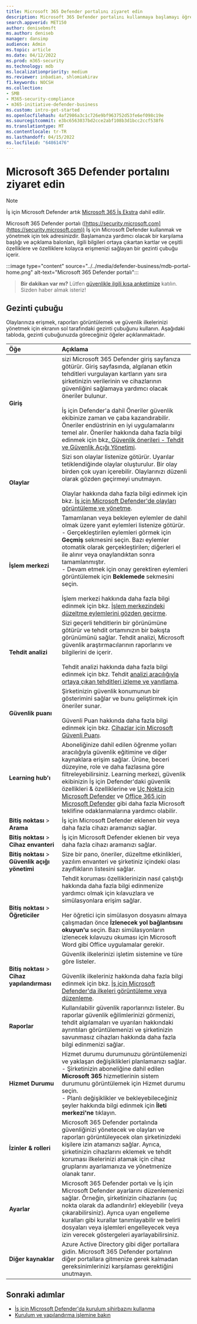 ```yaml
---
title: Microsoft 365 Defender portalını ziyaret edin
description: Microsoft 365 Defender portalını kullanmaya başlamayı öğrenin. Portalda gezinmeyi ve geçerli güvenlik durumunuzu ve önerilerinizi görüntülemeyi öğrenin
search.appverid: MET150
author: denisebmsft
ms.author: deniseb
manager: dansimp
audience: Admin
ms.topic: article
ms.date: 04/12/2022
ms.prod: m365-security
ms.technology: mdb
ms.localizationpriority: medium
ms.reviewer: inbadian, shlomiakirav
f1.keywords: NOCSH
ms.collection:
- SMB
- M365-security-compliance
- m365-initiative-defender-business
ms.custom: intro-get-started
ms.openlocfilehash: 4af2986a3c1c726e9bf963752d53fe6ef098c19e
ms.sourcegitcommit: e3bc6563037bd2cce2abf108b3d1bcc2ccf538f6
ms.translationtype: MT
ms.contentlocale: tr-TR
ms.lasthandoff: 04/15/2022
ms.locfileid: "64861476"
---
```

# <a name="visit-the-microsoft-365-defender-portal"></a>Microsoft 365 Defender portalını ziyaret edin

> [!NOTE]
> İş için Microsoft Defender artık [Microsoft 365 İş Ekstra](../../business-premium/index.md) dahil edilir. 

Microsoft 365 Defender portalı ([https://security.microsoft.com](https://security.microsoft.com)) İş için Microsoft Defender kullanmak ve yönetmek için tek adresinizdir. Başlamanıza yardımcı olacak bir karşılama başlığı ve açıklama balonları, ilgili bilgileri ortaya çıkartan kartlar ve çeşitli özelliklere ve özelliklere kolayca erişmenizi sağlayan bir gezinti çubuğu içerir. 

:::image type="content" source="../../media/defender-business/mdb-portal-home.png" alt-text="Microsoft 365 Defender portalı":::

 
>
> **Bir dakikan var mı?**
> Lütfen <a href="https://microsoft.qualtrics.com/jfe/form/SV_0JPjTPHGEWTQr4y" target="_blank">güvenlikle ilgili kısa anketimize</a> katılın. Sizden haber almak isteriz!
>

## <a name="the-navigation-bar"></a>Gezinti çubuğu

Olaylarınıza erişmek, raporları görüntülemek ve güvenlik ilkelerinizi yönetmek için ekranın sol tarafındaki gezinti çubuğunu kullanın. Aşağıdaki tabloda, gezinti çubuğunuzda göreceğiniz öğeler açıklanmaktadır.

| Öğe | Açıklama |
|:---|:---|
| **Giriş** | sizi Microsoft 365 Defender giriş sayfanıza götürür. Giriş sayfasında, algılanan etkin tehditleri vurgulayan kartların yanı sıra şirketinizin verilerinin ve cihazlarının güvenliğini sağlamaya yardımcı olacak öneriler bulunur. <br/><br/>İş için Defender'a dahil Öneriler güvenlik ekibinize zaman ve çaba kazandırabilir. Öneriler endüstrinin en iyi uygulamalarını temel alır. Öneriler hakkında daha fazla bilgi edinmek için bkz[. Güvenlik önerileri - Tehdit ve Güvenlik Açığı Yönetimi](../defender-endpoint/tvm-security-recommendation.md). |
| **Olaylar** | Sizi son olaylar listenize götürür. Uyarılar tetiklendiğinde olaylar oluşturulur. Bir olay birden çok uyarı içerebilir. Olaylarınızı düzenli olarak gözden geçirmeyi unutmayın. <br/><br/>Olaylar hakkında daha fazla bilgi edinmek için bkz. [İş için Microsoft Defender'de olayları görüntüleme ve yönetme](mdb-view-manage-incidents.md).|
| **İşlem merkezi** | Tamamlanan veya bekleyen eylemler de dahil olmak üzere yanıt eylemleri listenize götürür. <br/>- Gerçekleştirilen eylemleri görmek için **Geçmiş** sekmesini seçin. Bazı eylemler otomatik olarak gerçekleştirilen; diğerleri el ile alınır veya onaylandıktan sonra tamamlanmıştır. <br/>- Devam etmek için onay gerektiren eylemleri görüntülemek için **Beklemede** sekmesini seçin. <br/><br/>İşlem merkezi hakkında daha fazla bilgi edinmek için bkz. [İşlem merkezindeki düzeltme eylemlerini gözden geçirme](mdb-review-remediation-actions.md). |
| **Tehdit analizi** | Sizi geçerli tehditlerin bir görünümüne götürür ve tehdit ortamınızın bir bakışta görünümünü sağlar. Tehdit analizi, Microsoft güvenlik araştırmacılarının raporlarını ve bilgilerini de içerir. <br/><br/>Tehdit analizi hakkında daha fazla bilgi edinmek için bkz. Tehdit [analizi aracılığıyla ortaya çıkan tehditleri izleme ve yanıtlama](../defender-endpoint/threat-analytics.md). |
| **Güvenlik puanı** | Şirketinizin güvenlik konumunun bir gösterimini sağlar ve bunu geliştirmek için öneriler sunar.<br/><br/>Güvenli Puan hakkında daha fazla bilgi edinmek için bkz. [Cihazlar için Microsoft Güvenli Puanı](../defender-endpoint/tvm-microsoft-secure-score-devices.md). |
| **Learning hub'ı** | Aboneliğinize dahil edilen öğrenme yolları aracılığıyla güvenlik eğitimine ve diğer kaynaklara erişim sağlar. Ürüne, beceri düzeyine, role ve daha fazlasına göre filtreleyebilirsiniz. Learning merkezi, güvenlik ekibinizin İş için Defender'daki güvenlik özellikleri & özelliklerine ve [Uç Nokta için Microsoft Defender](../defender-endpoint/microsoft-defender-endpoint.md) ve [Office 365 için Microsoft Defender](../office-365-security/defender-for-office-365.md) gibi daha fazla Microsoft teklifine odaklanmalarına yardımcı olabilir.  |
| **Bitiş noktası** >  **Arama** | İş için Microsoft Defender eklenen bir veya daha fazla cihazı aramanızı sağlar. |
| **Bitiş noktası** >  **Cihaz envanteri** | İş için Microsoft Defender eklenen bir veya daha fazla cihazı aramanızı sağlar. |
| **Bitiş noktası** >  **Güvenlik açığı yönetimi** | Size bir pano, öneriler, düzeltme etkinlikleri, yazılım envanteri ve şirketiniz içindeki olası zayıflıkların listesini sağlar. |
| **Bitiş noktası** >  **Öğreticiler** | Tehdit koruması özelliklerinizin nasıl çalıştığı hakkında daha fazla bilgi edinmenize yardımcı olmak için kılavuzlara ve simülasyonlara erişim sağlar. <br/><br/>Her öğretici için simülasyon dosyasını almaya çalışmadan önce **İzlenecek yol bağlantısını okuyun'u** seçin. Bazı simülasyonların izlenecek kılavuzu okuması için Microsoft Word gibi Office uygulamalar gerekir. |
| **Bitiş noktası** >  **Cihaz yapılandırması** | Güvenlik ilkelerinizi işletim sistemine ve türe göre listeler. <br/><br/>Güvenlik ilkeleriniz hakkında daha fazla bilgi edinmek için bkz. [İş için Microsoft Defender'da ilkeleri görüntüleme veya düzenleme](mdb-view-edit-policies.md). |
| **Raporlar** | Kullanılabilir güvenlik raporlarınızı listeler. Bu raporlar güvenlik eğilimlerinizi görmenizi, tehdit algılamaları ve uyarıları hakkındaki ayrıntıları görüntülemenizi ve şirketinizin savunmasız cihazları hakkında daha fazla bilgi edinmenizi sağlar. |
| **Hizmet Durumu** | Hizmet durumu durumunuzu görüntülemenizi ve yaklaşan değişiklikleri planlamanızı sağlar. <br/>- Şirketinizin aboneliğine dahil edilen **Microsoft 365** hizmetlerinin sistem durumunu görüntülemek için Hizmet durumu seçin. <br/>- Planlı değişiklikler ve bekleyebileceğiniz şeyler hakkında bilgi edinmek için **İleti merkezi'ne** tıklayın.  |
| **İzinler & rolleri** | Microsoft 365 Defender portalında güvenliğinizi yönetecek ve olayları ve raporları görüntüleyecek olan şirketinizdeki kişilere izin atamanızı sağlar. Ayrıca, şirketinizin cihazlarını eklemek ve tehdit koruması ilkelerinizi atamak için cihaz gruplarını ayarlamanıza ve yönetmenize olanak tanır.  |
| **Ayarlar** | Microsoft 365 Defender portalı ve İş için Microsoft Defender ayarlarını düzenlemenizi sağlar. Örneğin, şirketinizin cihazlarını (uç nokta olarak da adlandırılır) ekleyebilir (veya çıkarabilirsiniz). Ayrıca uyarı engelleme kuralları gibi kurallar tanımlayabilir ve belirli dosyaları veya işlemleri engelleyecek veya izin verecek göstergeleri ayarlayabilirsiniz.  |
| **Diğer kaynaklar** | Azure Active Directory gibi diğer portallara gidin. Microsoft 365 Defender portalının diğer portallara gitmenize gerek kalmadan gereksinimlerinizi karşılaması gerektiğini unutmayın. |

## <a name="next-steps"></a>Sonraki adımlar

- [İş için Microsoft Defender'da kurulum sihirbazını kullanma](mdb-use-wizard.md)
- [Kurulum ve yapılandırma işlemine bakın](mdb-setup-configuration.md)